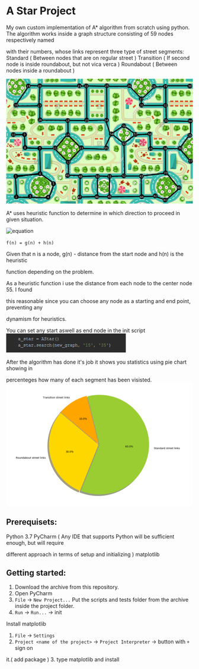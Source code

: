
# A Star Project

My own custom implementation of A* algorithm from scratch using python.
The algorithm works inside a graph structure consisting of 59 nodes respectively named 

with their numbers, whose links represent three type of street segments: 
Standard ( Between nodes that are on regular street )
Transition ( If second node is inside roundabout, but not vica verca )
Roundabout ( Between nodes inside a roundabout )

![Image description](street_map_with_labels.png)


A* uses heuristic function to determine in which direction to proceed in given situation. 


![equation]()


` f(n) = g(n) + h(n) `

Given that n is a node, g(n) - distance from the start node and h(n) is the heuristic 

function depending on the problem.

As a heuristic function i use the distance from each node to the center node 55. I found 

this reasonable since you can choose any node as a starting and end point, preventing any 

dynamism for heuristics.


You can set any start aswell as end node in the init script  
![Image description](init_code.png)


After the algorithm has done it's job it shows you statistics using pie chart showing in 

percenteges how many of each segment has been visisted.   
![Image description](chart.png)



## Prerequisets:

Python 3.7
PyCharm ( Any IDE that supports Python will be sufficient enough, but will require 

different approach in terms of setup and initializing )
matplotlib


## Getting started:
1. Download the archive from this repository.
2. Open PyCharm
3. `File` -> `New Project...`
Put the scripts and tests folder from the archive inside the project folder.
4. `Run` -> `Run...` -> init

Install matplotlib
1. `File` -> `Settings`
2. `Project <name of the project>` -> `Project Interpreter` -> button with `+` sign on 

it.( add package )
3. type matplotlib and install
